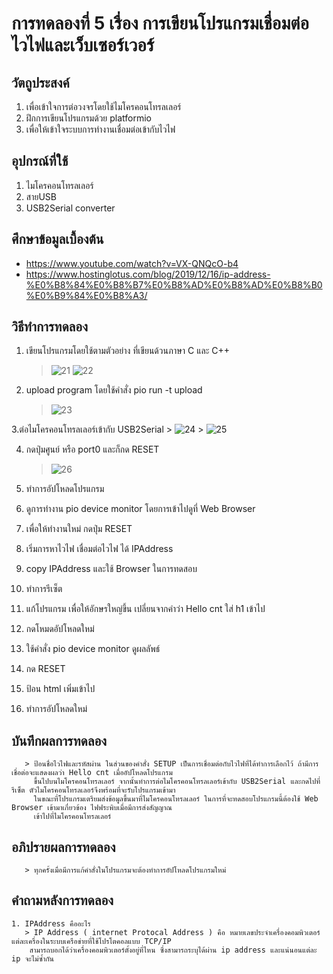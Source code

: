 # การทดลองที่ 5 เรื่อง การเขียนโปรแกรมเชื่อมต่อไวไฟและเว็บเซอร์เวอร์

## วัตถูประสงค์
   1. เพื่อเข้าใจการต่อวงจรโดยใช้ไมโครคอนโทรลเลอร์
   2. ฝึกการเขียนโปรแกรมด้วย platformio
   3. เพื่อให้เข้าใจระบบการทำงานเชื่อมต่อเข้ากับไวไฟ

## อุปกรณ์ที่ใช้
   1. ไมโครคอนโทรลเลอร์
   2. สายUSB
   3. USB2Serial converter

## ศึกษาข้อมูลเบื้องต้น
   * https://www.youtube.com/watch?v=VX-QNQcO-b4
   * https://www.hostinglotus.com/blog/2019/12/16/ip-address-%E0%B8%84%E0%B8%B7%E0%B8%AD%E0%B8%AD%E0%B8%B0%E0%B9%84%E0%B8%A3/

## วิธีทำการทดลอง

   1. เขียนโปรแกรมโดยใช้ตามตัวอย่าง ที่เขียนด้วนภาษา C และ C++
       > ![21](https://user-images.githubusercontent.com/80879116/112279707-cb704080-8cb6-11eb-83e3-b23677d9e354.png)
       > ![22](https://user-images.githubusercontent.com/80879116/112280652-ce1f6580-8cb7-11eb-8e59-2cb467e81454.png)
  
   2. upload program โดยใช้คำสั่ง pio run -t upload
       > ![23](https://user-images.githubusercontent.com/80879116/112281031-33735680-8cb8-11eb-9a37-b19714dd57ba.png)
   
   3.ต่อไมโครคอนโทรลเลอร์เข้ากับ USB2Serial
       > ![24](https://user-images.githubusercontent.com/80879116/112281327-83eab400-8cb8-11eb-8193-559a9f508b6a.png)
       > ![25](https://user-images.githubusercontent.com/80879116/112281705-ef348600-8cb8-11eb-8376-4cefc3429171.png)
   
   4. กดปุ่มศูนย์ หรือ port0 และก็กด RESET
       > ![26](https://user-images.githubusercontent.com/80879116/112282067-53574a00-8cb9-11eb-9072-423477ba6bcc.png)
   
   5. ทำการอัปโหลดโปรแกรม
   6. ดูการทำงาน pio device monitor โดยการเข้าไปดูที่ Web Browser
   7. เพื่อให้ทำงานใหม่ กดปุ่ม RESET
   8. เริ่มการหาไวไฟ เชื่อมต่อไวไฟ ได้ IPAddress
   9. copy IPAddress และใช้ Browser ในการทดสอบ
   10. ทำการรีเซ็ต
   11. แก้โปรแกรม เพื่อให้อักษรใหญ่ขึ้น เปลี่ยนจากคำว่า Hello cnt ใส่ h1 เข้าไป
   12. กดโหมดอัปโหลดใหม่
   13. ใช้คำสั่ง pio device monitor ดูผลลัพธ์
   14. กด RESET
   15. ป้อน html เพิ่มเข้าไป
   16. ทำการอัปโหลดใหม่
   

## บันทึกผลการทดลอง
       > ป้อนชื่อไวไฟและรหัสผ่าน ในส่วนของคำสั่ง SETUP เป็นการเชื่อมต่อกับไวไฟที่ได้ทำการเลือกไว้ ถ้ามีการเชื่อต่อจะแสดงผลว่า Hello cnt เมื่ออัปโหลดโปรแกรม
         ขึ้นไปบนไมโครคอนโทรลเลอร์ จากนั้นทำการต่อไมโครคอนโทรลเลอร์เข้ากับ USB2Serial และกดไปที่รีเซ็ต ตัวไมโครคอนโทรลเลอร์จึงพร้อมที่จะรับโปรแกรมเข้ามา
         ในขณะที่โปรแกรมเตรียมส่งข้อมูลขึ้นมาที่ไมโครคอนโทรลเลอร์ ในการที่จะทดสอบโปรแกรมนี้ต้องใช้ Web Browser เข้ามาเกี่ยวข้อง ไฟฟระพิบเมื่อมีการส่งสัญญาณ
         เข้าไปที่ไมโครคอนโทรลเลอร์
         
         
         
 ## อภิปรายผลการทดลอง
       > ทุกครั้งเมื่อมีการแก้คำสั่งในโปรแกรมจะต้องทำการอัปโหลดโปรแกรมใหม่
 
 ## คำถามหลังการทดลอง
    1. IPAddress คืออะไร
       > IP Address ( internet Protocal Address ) คือ หมายเลขประจำเครื่องคอมพิวเตอร์แต่ละเครื่องในระบบเครือข่ายที่ใช้โปรโตคอลแบบ TCP/IP
        สามารถบอกได้ว่าเครื่องคอมพิวเตอร์ตั้งอยู่ที่ไหน ซึ่งสามารถระบุได้ผ่าน ip address และแน่นอนแต่ละ ip จะไม่ซ้ำกัน
